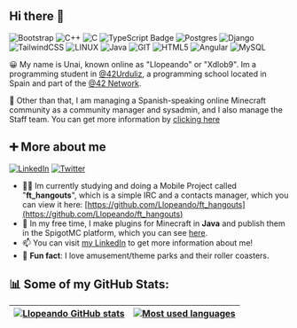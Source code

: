 ## Hi there 👋
![Bootstrap](https://img.shields.io/badge/bootstrap-%238511FA.svg?style=for-the-badge&logo=bootstrap&logoColor=white) ![C++](https://img.shields.io/badge/c++-%2300599C.svg?style=for-the-badge&logo=c%2B%2B&logoColor=white) ![C](https://img.shields.io/badge/c-%2300599C.svg?style=for-the-badge&logo=c&logoColor=white) ![TypeScript Badge](https://img.shields.io/badge/TypeScript-%2300599C.svg?style=for-the-badge&logo=typescript&logoColor=white) ![Postgres](https://img.shields.io/badge/postgres-%2300599C.svg?style=for-the-badge&logo=postgresql&logoColor=white)  ![Django](https://img.shields.io/badge/django-%23092E20.svg?style=for-the-badge&logo=django&logoColor=white) ![TailwindCSS](https://img.shields.io/badge/tailwindcss-%2338B2AC.svg?style=for-the-badge&logo=tailwind-css&logoColor=white) ![LINUX](https://img.shields.io/badge/Linux-FCC624?style=for-the-badge&logo=linux&logoColor=black) ![Java](https://img.shields.io/badge/java-%23ED8B00.svg?style=for-the-badge&logo=openjdk&logoColor=white) ![GIT](https://img.shields.io/badge/Git-fc6d26?style=for-the-badge&logo=git&logoColor=white) ![HTML5](https://img.shields.io/badge/html5-%23E34F26.svg?style=for-the-badge&logo=html5&logoColor=white) ![Angular](https://img.shields.io/badge/Angular-DD0031?style=for-the-badge&logo=angular&logoColor=white) ![MySQL](https://img.shields.io/badge/mysql-%2300000f.svg?style=for-the-badge&logo=mysql&logoColor=white)

😀 My name is Unai, known online as "Llopeando" or "Xdlob9".
Im a programming student in [@42Urduliz](https://www.42urduliz.com/), a programming school located in Spain and part of the [@42 Network](https://42.fr/en/homepage/).                                          
                                                                                                    
👀 Other than that, I am managing a Spanish-speaking online Minecraft community as a community manager and sysadmin, and I also manage the Staff team. You can get more information by [clicking here](https://erentia.xyz)

## ➕ More about me

[![LinkedIn](https://img.shields.io/badge/LinkedIn-%230077B5.svg?logo=linkedin&logoColor=white)](https://linkedin.com/in/unaillorente) [![Twitter](https://img.shields.io/badge/Twitter-%231DA1F2.svg?logo=Twitter&logoColor=white)](https://twitter.com/AllPlayedTime) 
- 🧑‍💻 Im currently studying and doing a Mobile Project called "**ft_hangouts**", which is a simple IRC and a contacts manager, which you can view it here: [https://github.com/Llopeando/ft_hangouts](https://github.com/Llopeando/ft_hangouts)
- 🐸 In my free time, I make plugins for Minecraft in **Java** and publish them in the SpigotMC platform, which you can see [here](https://www.spigotmc.org/members/xdlob9.44301/#resources).
- 📫 You can visit [my LinkedIn](https://www.linkedin.com/in/unaillorente/) to get more information about me!
- 🎢 **Fun fact**: I love amusement/theme parks and their roller coasters.

## 📊 Some of my GitHub Stats:
| [![Llopeando GitHub stats](https://github-readme-stats.vercel.app/api?username=Llopeando&count_private=true&hide=issues&show_icons=true&theme=merko&hide_border=true)](https://github.com/Llopeando?tab=repositories) | [![Most used languages](https://github-readme-stats.vercel.app/api/top-langs/?username=Llopeando&layout=compact&theme=merko&hide_border=true)](https://github.com/Llopeando?tab=repositories) |
|:-:|:-:|
